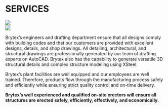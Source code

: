 # SERVICES

<div class="left-pics">
	<img src="http://brytex.com/wp-content/uploads/2015/10/5.jpg">
	<br/>
	<img src="http://brytex.com/wp-content/uploads/2016/02/services.jpg">
</div>

Brytex’s engineers and drafting department ensure that all designs comply with
building codes and that our customers are provided with excellent designs,
details, and shop drawings. All detailing, architectural, and structural
drawings are professionally generated by our team of drafting experts on
AutoCAD. Brytex also has the capability to generate versatile 3D structural
details and complex structure modeling using XSteel.

Brytex’s plant facilities are well equipped and our employees are well trained.
Therefore, products flow through the manufacturing process safely and
efficiently while ensuring strict quality control and on-time delivery.

**Brytex’s well experienced and qualified on-site erectors will ensure all
structures are erected safely, efficiently, effectively, and economically.**
